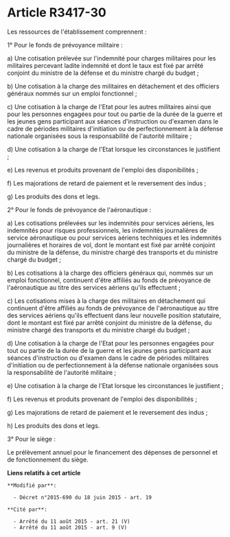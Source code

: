 # Article R3417-30

Les ressources de l'établissement comprennent :

1° Pour le fonds de prévoyance militaire :

a) Une cotisation prélevée sur l'indemnité pour charges militaires pour les militaires percevant ladite indemnité et dont le
taux est fixé par arrêté conjoint du ministre de la défense et du ministre chargé du budget ;

b) Une cotisation à la charge des militaires en détachement et des officiers généraux nommés sur un emploi fonctionnel ;

c) Une cotisation à la charge de l'Etat pour les autres militaires ainsi que pour les personnes engagées pour tout ou partie
de la durée de la guerre et les jeunes gens participant aux séances d'instruction ou d'examen dans le cadre de périodes
militaires d'initiation ou de perfectionnement à la défense nationale organisées sous la responsabilité de l'autorité
militaire ;

d) Une cotisation à la charge de l'Etat lorsque les circonstances le justifient ;

e) Les revenus et produits provenant de l'emploi des disponibilités ;

f) Les majorations de retard de paiement et le reversement des indus ;

g) Les produits des dons et legs.

2° Pour le fonds de prévoyance de l'aéronautique :

a) Les cotisations prélevées sur les indemnités pour services aériens, les indemnités pour risques professionnels, les
indemnités journalières de service aéronautique ou pour services aériens techniques et les indemnités journalières et
horaires de vol, dont le montant est fixé par arrêté conjoint du ministre de la défense, du ministre chargé des transports et
du ministre chargé du budget ;

b) Les cotisations à la charge des officiers généraux qui, nommés sur un emploi fonctionnel, continuent d'être affiliés au
fonds de prévoyance de l'aéronautique au titre des services aériens qu'ils effectuent ;

c) Les cotisations mises à la charge des militaires en détachement qui continuent d'être affiliés au fonds de prévoyance de
l'aéronautique au titre des services aériens qu'ils effectuent dans leur nouvelle position statutaire, dont le montant est
fixé par arrêté conjoint du ministre de la défense, du ministre chargé des transports et du ministre chargé du budget ;

d) Une cotisation à la charge de l'Etat pour les personnes engagées pour tout ou partie de la durée de la guerre et les
jeunes gens participant aux séances d'instruction ou d'examen dans le cadre de périodes militaires d'initiation ou de
perfectionnement à la défense nationale organisées sous la responsabilité de l'autorité militaire ;

e) Une cotisation à la charge de l'Etat lorsque les circonstances le justifient ;

f) Les revenus et produits provenant de l'emploi des disponibilités ;

g) Les majorations de retard de paiement et le reversement des indus ;

h) Les produits des dons et legs.

3° Pour le siège :

Le prélèvement annuel pour le financement des dépenses de personnel et de fonctionnement du siège.

**Liens relatifs à cet article**

	**Modifié par**:

	  - Décret n°2015-690 du 18 juin 2015 - art. 19

	**Cité par**:

	  - Arrêté du 11 août 2015 - art. 21 (V)
	  - Arrêté du 11 août 2015 - art. 9 (V)
